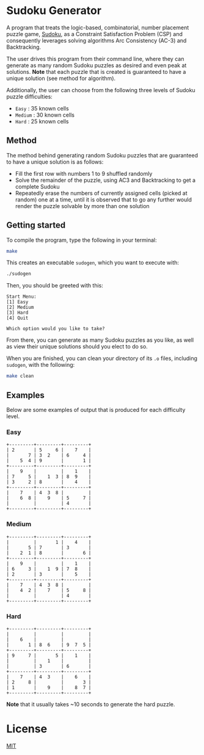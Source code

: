 # Sudoku Generator
A program that treats the logic-based, combinatorial, number placement puzzle game, [Sudoku](https://en.wikipedia.org/wiki/Sudoku), as a Constraint Satisfaction Problem (CSP) and consequently leverages solving algorithms Arc Consistency (AC-3) and Backtracking.

The user drives this program from their command line, where they can generate as many random Sudoku puzzles as desired and even peak at solutions. **Note** that each puzzle that is created is guaranteed to have a unique solution (see method for algorithm).

Additionally, the user can choose from the following three levels of Sudoku puzzle difficulties:
- ``Easy`` : 35 known cells
- ``Medium`` : 30 known cells
- ``Hard`` : 25 known cells
## Method
The method behind generating random Sudoku puzzles that are guaranteed to have a unique solution is as follows:
- Fill the first row with numbers 1 to 9 shuffled randomly
- Solve the remainder of the puzzle, using AC3 and Backtracking to get a complete Sudoku
- Repeatedly erase the numbers of currently assigned cells (picked at random) one at a time, until it is observed that to go any further would render the puzzle solvable by more than one solution
## Getting started
To compile the program, type the following in your terminal:
```bash
make
```
This creates an executable `sudogen`, which you want to execute with:
```bash
./sudogen
```
Then, you should be greeted with this:
```
Start Menu:
[1] Easy
[2] Medium
[3] Hard
[4] Quit

Which option would you like to take? 
```
From there, you can generate as many Sudoku puzzles as you like, as well as view their unique solutions should you elect to do so.

When you are finished, you can clean your directory of its `.o` files, including `sudogen`, with the following:
```bash
make clean
```
## Examples
Below are some examples of output that is produced for each difficulty level.
### Easy
```
+---------+---------+---------+
| 2       | 5     6 |    7    |
|       7 | 3  2    | 6     4 |
|    5  4 | 9       |       1 |
+---------+---------+---------+
|    9    |         |    1    |
| 7     5 |    1  3 | 8  9    |
| 3     2 | 8       |    4    |
+---------+---------+---------+
|    7    | 4  3  8 |         |
|    6  8 |    9    | 5     7 |
|         |         | 4       |
+---------+---------+---------+
```
### Medium
```
+---------+---------+---------+
|         |       1 |    4    |
|       5 | 7       | 3       |
|    2  1 | 8       |       6 |
+---------+---------+---------+
|    9    |         |    1    |
| 6     3 |    1  9 | 7  8    |
| 2       | 3       |    5    |
+---------+---------+---------+
|    7    | 4  3  8 |         |
|    4  2 |    7    | 5     8 |
|         |         | 4       |
+---------+---------+---------+
```
### Hard
```
+---------+---------+---------+
|         |         |         |
|    6    |         |         |
|       1 | 8  6    | 9  7  5 |
+---------+---------+---------+
| 9     7 |       5 |    1    |
|         |    1    |         |
|         | 3       | 6       |
+---------+---------+---------+
|    7    | 4  3    |    6    |
| 2     8 |         |       3 |
| 1       |    9    |    8  7 |
+---------+---------+---------+
```
**Note** that it usually takes ~10 seconds to generate the hard puzzle.
# License
[MIT](https://choosealicense.com/licenses/mit/)
